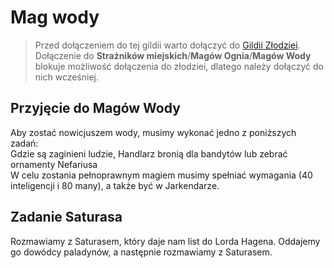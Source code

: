 # Mag wody

> Przed dołączeniem do tej gildii warto dołączyć do [Gildii Złodziei](Sekcje/Gildie_Poboczne/Gildia_Zlodziei.md).  
> Dołączenie do **Strażników miejskich**/**Magów Ognia**/**Magów Wody** blokuje możliwość dołączenia do złodziei, dlatego należy dołączyć do nich wcześniej.

## Przyjęcie do Magów Wody

Aby zostać nowicjuszem wody, musimy wykonać jedno z poniższych zadań:  
Gdzie są zaginieni ludzie, Handlarz bronią dla bandytów lub zebrać ornamenty Nefariusa  
W celu zostania pełnoprawnym magiem musimy spełniać wymagania (40 inteligencji i 80 many), a także być w Jarkendarze.

## Zadanie Saturasa

Rozmawiamy z Saturasem, który daje nam list do Lorda Hagena. Oddajemy go dowódcy paladynów, a następnie rozmawiamy z Saturasem.
